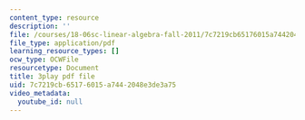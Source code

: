 ```yaml
---
content_type: resource
description: ''
file: /courses/18-06sc-linear-algebra-fall-2011/7c7219cb65176015a7442048e3de3a75_cfn2ZUuWPd0.pdf
file_type: application/pdf
learning_resource_types: []
ocw_type: OCWFile
resourcetype: Document
title: 3play pdf file
uid: 7c7219cb-6517-6015-a744-2048e3de3a75
video_metadata:
  youtube_id: null
---
```

